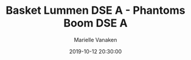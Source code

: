 ---
layout: album
title: Basket Lummen DSE A - Phantoms Boom DSE A
description: Competitie wedstrijd tussen Basket Lummen DSE A en Phantoms Boom DSE A. 
date: 2019-10-12 20:30:00
cover: /albums/2019-10-12-Basket-Lummen-DSEA-Boom-DSEA/thumbnails/DSC_0089.JPG
author: Marielle Vanaken
archived: true
pagination: 
  enabled: true
  images: true
  imageLayout: image
  itemsPerPage: 128
---